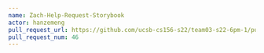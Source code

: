 ```yaml
---
name: Zach-Help-Request-Storybook
actor: hanzemeng
pull_request_url: https://github.com/ucsb-cs156-s22/team03-s22-6pm-1/pull/46
pull_request_num: 46
---
```

